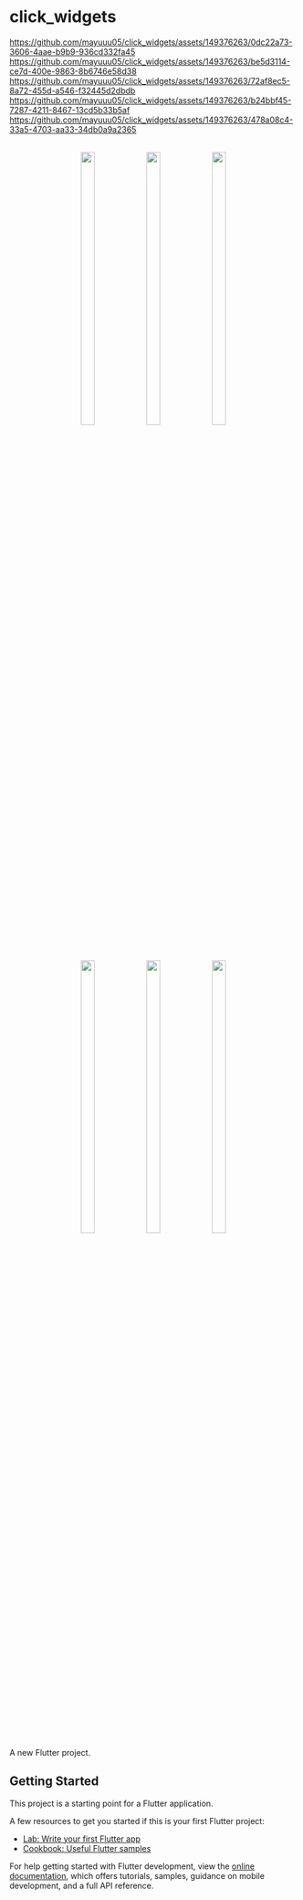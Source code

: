 # click_widgets

https://github.com/mayuuu05/click_widgets/assets/149376263/0dc22a73-3606-4aae-b9b9-936cd332fa45
https://github.com/mayuuu05/click_widgets/assets/149376263/be5d3114-ce7d-400e-9863-8b6746e58d38
https://github.com/mayuuu05/click_widgets/assets/149376263/72af8ec5-8a72-455d-a546-f32445d2dbdb
https://github.com/mayuuu05/click_widgets/assets/149376263/b24bbf45-7287-4211-8467-13cd5b33b5af
https://github.com/mayuuu05/click_widgets/assets/149376263/478a08c4-33a5-4703-aa33-34db0a9a2365
<br></br>
<p align="center">
  <img src = "https://github.com/mayuuu05/click_widgets/assets/149376263/5827e3b2-0a20-4ebc-9b9a-96df72c2e6f4" width=22% height=35% >
   <img src = "https://github.com/mayuuu05/click_widgets/assets/149376263/3cd624ae-2144-490c-b7e9-548a9ff48852" width=22% height=35% >
   <img src = "https://github.com/mayuuu05/click_widgets/assets/149376263/d987de56-fe04-43b1-a7ac-6523aa8c3fb1" width=22% height=35% >
  <br>
</br>
 <br>
</br>
   <img src = "https://github.com/mayuuu05/click_widgets/assets/149376263/8dde1e54-f825-4aad-94f8-c964183ec7a6" width=22% height=35% >
    <img src = "https://github.com/mayuuu05/click_widgets/assets/149376263/e32b4191-58a9-4650-8ce0-697f82cf5431" width=22% height=35% >
    <img src = "https://github.com/mayuuu05/click_widgets/assets/149376263/3d6860bf-96a7-420a-89c6-ea19d4c93057" width=22% height=35% >
</p>







A new Flutter project.

## Getting Started

This project is a starting point for a Flutter application.

A few resources to get you started if this is your first Flutter project:

- [Lab: Write your first Flutter app](https://docs.flutter.dev/get-started/codelab)
- [Cookbook: Useful Flutter samples](https://docs.flutter.dev/cookbook)

For help getting started with Flutter development, view the
[online documentation](https://docs.flutter.dev/), which offers tutorials,
samples, guidance on mobile development, and a full API reference.

